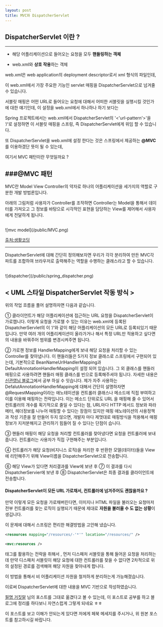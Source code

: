 ```yaml
---
layout: post
title: MVC와 DispatcherServlet
---
```


DispatcherServlet 이란 ?
----------------------------------
---

- 해당 어플리케이션으로 들어오는 요청을 모두 **핸들링하는 객체**

- web.xml와 **상호 작용**하는 객체

web.xml은 web application의 deployment descriptor로서 xml 형식의 파일인데,

이 web.xml에서 가장 주요한 기능인 servlet 매핑을 DispatcherServlet으로 넘겨줄 수 있습니다.

서블릿 매핑은 어떤 URL로 들어오는 요청에 대해서 어떠한 서블릿을 실행시킬 것인가에 대한 얘기인데, 이 설정을 web.xml에서 하나하나 하기 보다는 

Spring 프로젝트에서는 web.xml에서 DispatcherServlet의 '<'url-pattern'>'을 ‘/‘로 설정하면 이 서블릿 매핑을 스프링, 즉 DispatcherServlet에게 위임 할 수 있습니다.

또 DispatcherServlet을 web.xml에 설정 한다는 것은 스프링에서 제공하는 **@MVC**를 이용하겠단 뜻이 될 수 있는데,

여기서 MVC 패턴이란 무엇일까요 ?

###@MVC 패턴
---
MVC란 Model View Controller의 약자로 하나의 어플리케이션을 세가지의 역할로 구분한 개발 방법론입니다.

아래의 그림처럼 사용자가 Controller를 조작하면 Controller는 Model을 통해서 데이터를 가져오고 그 정보를 바탕으로 시각적인 표현을 담당하는 View를 제어해서 사용자에게 전달하게 됩니다.

<br>
![mvc model](/public/MVC.png)
<br>

[출처:생활코딩](https://opentutorials.org/course/697/3828)

---

DispatcherServlet에 대해 간단히 정의해보자면 우리가 각각 분리하여 만든 MVC각 파트를 조합하여 브라우저로 출력해주는 역할을 수행하는 클래스라고 할 수 있습니다.

<br>
![dispatcher](/public/spring_dispatcher.png)
<br>

< UML 스타일 DispatcherServlet 작동 방식 >
---
위의 작업 흐름을 풀어 설명하자면 다음과 같습니다.

①  클라이언트가 해당 어플리케이션에 접근하는 URL 요청을 DispatcherServlet이 가로챕니다. 이렇게 요청을 가로챌 수 있는 이유는 web.xml에 등록된 DispatcherServlet의 <url-pattern>이 ‘/‘와 같이 해당 어플리케이션의 모든 URL로 등록되있기 때문입니다. 만약 여러 개의 어플리케이션이 올라가거나 해서 특정 URL만 적용하고 싶다면 <url-pattern>의 내용을 바꿔주어 범위를 변경시켜주면 됩니다.

② 가로챈 정보를 HandlerMapping에게 보내 해당 요청을 처리할 수 있는 Controller를 찾아냅니다. 이 핸들러들은 5가지 정보 클래스로 스프링에서 구현되어 있는데, 기본적으로 BeanNameUrlHandlerMapping과 DefaultAnnotationHandlerMapping이 설정 되어 있습니다. 그 외 클래스를 핸들러 매핑으로 사용하려면 핸들러 매핑 클래스를 빈으로 등록해주셔야 됩니다. 자세한 내용은 [신관영님 블로그](http://springsource.tistory.com/3)에서 공부 하실 수 잇습니다.
제가 자주 사용하는 DefalutAnnotationHandlerMapping에 대해서 간단히 설명하자면
@RequestMapping이라는 애노테이션을 컨트롤러 클래스나 메소드에 직접 부여하고 이를 이용해 매핑하는 전략입니다.
이는 메소드 단위로도 URL 을 매핑해 줄 수 있어서 컨트롤러의 개수를 획기적으로 줄일 수 있다는 점, URL마다 HTTP 메서드 정보와 파라메터, 헤더정보를 나누어 매핑할 수 있다는 장점이 있지만 매핑 애노테이션의 사용정책과 작성 기준을 잘 만들어 두지 않으면, 개발자 마다 제멋대로 매핑방식을 적용해서 매핑정보가 지저분해지고 관리하기 힘들어 질 수 있다는 단점이 습니다.

③ 핸들러 매핑이 해당 요청을 처리할 컨트롤러를 찾아냈다면 요청을 컨트롤러에 보내줍니다. 컨트롤러는 사용자가 직접 구현해주는 부분입니다.

④ 컨트롤러가 해당 요청(비지니스 로직)을 처리한 후 반환한 모델(데이터)들을 View에 리턴해주기 위해 View이름을 DispatcherServlet으로 전송합니다.

⑥ 해당 View가 있다면 처리결과를 View에 보낸 후 ⑦ 이 결과를 다시 DispatcherServier에 보낸 후 ⑧ DispatcherServlet은 최종 결과를 클라이언트에 전송합니다.



#### DispatcherServlet이 모든 URL 가로채서, 컨트롤러에 넘겨주어도 괜찮을까요 ?

만약 이렇게 모든 요청을 가로채버린다면, 이미지나 HTML 파일을 불러오는 요청마저 전부 컨트롤러를 찾는 로직이 실행되기 때문에 제대로 **자원을 불러올 수 도 없는 상황**이 생깁니다.

이 문제에 대해서 스프링은 편리한 해결방법을 고안해 냈습니다.
~~~xml
<resources mapping="/resources/-'*'" location="/resources/" /> 
~~~

~~~xml
<mvc:resources /> 
~~~
태그를 활용하는 전략을 취해서 , 먼저 디스패처 서블릿을 통해 들어온 요청을 처리하는데 만약 디스패처 서블릿이 해당 요청에 대한 컨트롤러를 찾을 수 없다면 2차적으로 위의 설정된 경로를 검색해여 해당 자원을 찾아내게 합니다.

이 방법을 통해서 비 어플리케이션 자원을 철저하게 분리하는게 가능해졌습니다.

이로써 DispatcherServlet에 대한 내용을 MVC 기반으로 작성하였습니다.

[필명 거짓말](http://egloos.zum.com/springmvc/v/504151) 님의 포스트를 그대로 옮겼다고 볼 수 있는데, 이 포스트로 공부를 하고 블로그에 정리를 하다보니 자연스럽게 그렇게 되네요 ㅎㅎ

이 포스트를 보고 이해가 안되는게 있다면 저에게 페북 메세지를 주시거나, 위 원본 포스트를 참고하시길 바랍니다.
 